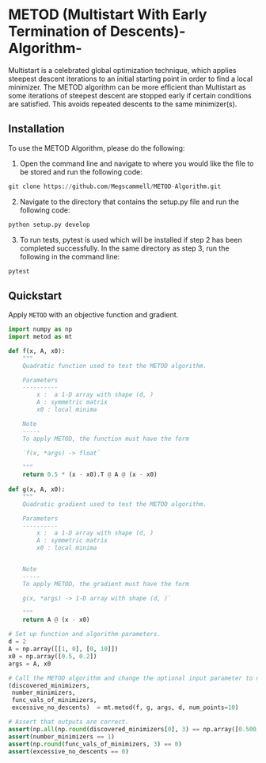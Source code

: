 # METOD (Multistart With Early Termination of Descents)-Algorithm-
Multistart is a celebrated global optimization technique, which applies steepest descent iterations to an initial starting point in order to find a local minimizer. The METOD algorithm can be more efficient than Multistart as some iterations of steepest descent are stopped early if certain conditions are satisfied. This avoids repeated descents to the same minimizer(s). 

## Installation
To use the METOD Algorithm, please do the following:

1) Open the command line and navigate to where you would like the file to be stored and run the following code:
```python
git clone https://github.com/Megscammell/METOD-Algorithm.git
```
2) Navigate to the directory that contains the setup.py file and run the following code:
```python
python setup.py develop
```
3) To run tests, pytest is used which will be installed if step 2 has been completed successfully. In the same directory as step 3, run the following in the command line:
```python
pytest
```

## Quickstart
Apply ```METOD``` with an objective function and gradient.

```python
import numpy as np
import metod as mt

def f(x, A, x0):
    """
    Quadratic function used to test the METOD algorithm.

    Parameters
    ----------
        x :  a 1-D array with shape (d, )
        A : symmetric matrix
        x0 : local minima

    Note
    -----
    To apply METOD, the function must have the form

    `f(x, *args) -> float`

    """
    return 0.5 * (x - x0).T @ A @ (x - x0)
    
def g(x, A, x0):
    """
    Quadratic gradient used to test the METOD algorithm.

    Parameters
    ----------
        x :  a 1-D array with shape (d, )
        A : symmetric matrix
        x0 : local minima


    Note
    -----
    To apply METOD, the gradient must have the form

    g(x, *args) -> 1-D array with shape (d, )`

    """
    return A @ (x - x0)

# Set up function and algorithm parameters.
d = 2
A = np.array([[1, 0], [0, 10]])
x0 = np.array([0.5, 0.2])
args = A, x0

# Call the METOD algorithm and change the optional input parameter to num_points=10.
(discovered_minimizers,
 number_minimizers,
 func_vals_of_minimizers,
 excessive_no_descents)  = mt.metod(f, g, args, d, num_points=10)

# Assert that outputs are correct.
assert(np.all(np.round(discovered_minimizers[0], 3) == np.array([0.500,0.200])))
assert(number_minimizers == 1)
assert(np.round(func_vals_of_minimizers, 3) == 0)
assert(excessive_no_descents == 0)
```